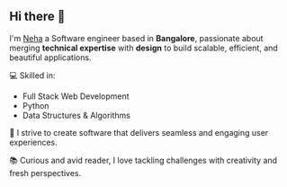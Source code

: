 ## Hi there 👋



I'm [Neha](https://www.linkedin.com/in/neha-m-498715211/) a Software engineer based in **Bangalore**, passionate about merging **technical expertise** with **design** to build scalable, efficient, and beautiful applications.

💻 Skilled in:
- Full Stack Web Development  
- Python  
- Data Structures & Algorithms  

🚀 I strive to create software that delivers seamless and engaging user experiences.

📚 Curious and avid reader, I love tackling challenges with creativity and fresh perspectives.


